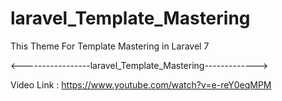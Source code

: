 # laravel_Template_Mastering
This Theme For Template Mastering in Laravel 7

<-----------------laravel_Template_Mastering------------->

Video Link : https://www.youtube.com/watch?v=e-reY0eqMPM
